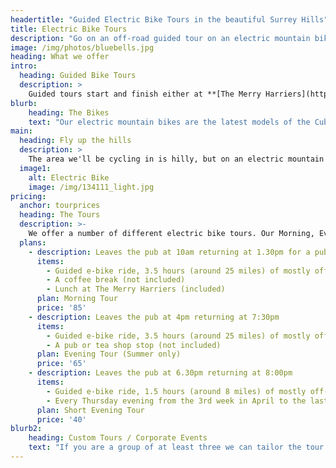 ```yaml
---
headertitle: "Guided Electric Bike Tours in the beautiful Surrey Hills"
title: Electric Bike Tours
description: "Go on an off-road guided tour on an electric mountain bike. Less than an hour away from London."
image: /img/photos/bluebells.jpg
heading: What we offer
intro:
  heading: Guided Bike Tours
  description: >
    Guided tours start and finish either at **[The Merry Harriers](https://www.merryharriers.com)** pub in the village of Hambledon, Surrey, or at your chosen location in the vicinity. We stay off-road as much as possible, using the extensive local network of bridleways and tracks. The tours last up to 4 hours and we'll cover between 15 and 30 miles. Along the way we'll visit some the local sites of interest and have a refreshment stop. The maximum group size is 6.
blurb:
    heading: The Bikes
    text: "Our electric mountain bikes are the latest models of the Cube Reaction Hybrid, with the highest spec Bosch CX engines and 500w batteries. They have a battery assisted range of between 30 miles (48km) and 60 miles (97km), depending on how they are ridden, the weight of the rider and the type of terrain they are ridden on."
main:
  heading: Fly up the hills
  description: >
    The area we'll be cycling in is hilly, but on an electric mountain bike you'll get up even the steepest ascent without a sweat (unless you want to sweat, the amount of work you let the engine do is up to you). Electric bikes are a great way to allow a group of people with differing fitness levels to cycle together.
  image1:
    alt: Electric Bike
    image: /img/134111_light.jpg
pricing:
  anchor: tourprices
  heading: The Tours
  description: >-
    We offer a number of different electric bike tours. Our Morning, Evening and Evening Short tours start and finish at The Merry Harriers pub. All prices are per person. Bookings are essential for all tours.
  plans:
    - description: Leaves the pub at 10am returning at 1.30pm for a pub lunch
      items:
        - Guided e-bike ride, 3.5 hours (around 25 miles) of mostly off-road cycling
        - A coffee break (not included)
        - Lunch at The Merry Harriers (included)
      plan: Morning Tour
      price: '85'
    - description: Leaves the pub at 4pm returning at 7:30pm
      items:
        - Guided e-bike ride, 3.5 hours (around 25 miles) of mostly off-road cycling
        - A pub or tea shop stop (not included)
      plan: Evening Tour (Summer only)
      price: '65'
    - description: Leaves the pub at 6.30pm returning at 8:00pm
      items:
        - Guided e-bike ride, 1.5 hours (around 8 miles) of mostly off-road cycling
        - Every Thursday evening from the 3rd week in April to the last week in August (or by arrangement)
      plan: Short Evening Tour
      price: '40'
blurb2:
    heading: Custom Tours / Corporate Events
    text: "If you are a group of at least three we can tailor the tour to your wishes in terms of timings and where we visit. For example we can take in a local winery or brewery tour, tour historic Petworth or visit a gallery/pottery. We can also put together a bike activity for your corporate event."
---
```


